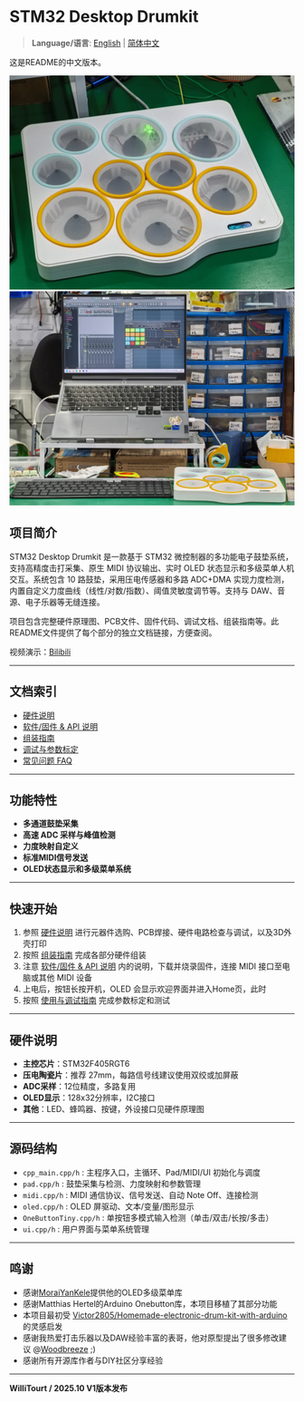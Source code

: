 # STM32 Desktop Drumkit

> **Language/语言**: [English](README.md) | [简体中文](README-zh-CN.md)

这是README的中文版本。

![Drumkit Image](Images/IMG_20251013_162943.jpg)
![Usage Example](Images/IMG_20251013_183759.jpg)

## 项目简介

STM32 Desktop Drumkit 是一款基于 STM32 微控制器的多功能电子鼓垫系统，支持高精度击打采集、原生 MIDI 协议输出、实时 OLED 状态显示和多级菜单人机交互。系统包含 10 路鼓垫，采用压电传感器和多路 ADC+DMA 实现力度检测，内置自定义力度曲线（线性/对数/指数）、阈值灵敏度调节等。支持与 DAW、音源、电子乐器等无缝连接。

项目包含完整硬件原理图、PCB文件、固件代码、调试文档、组装指南等。此README文件提供了每个部分的独立文档链接，方便查阅。

视频演示：[Bilibili](https://www.bilibili.com/video/BV1LE4UzUE61/)

---

## 文档索引

- [硬件说明](Docs/hardware-zh-CN.md)
- [软件/固件 & API 说明](Docs/software-zh-CN.md)
- [组装指南](Docs/partsassemble-zh-CN.md)
- [调试与参数标定](Docs/howtodebug-zh-CN.md)
- [常见问题 FAQ](Docs/faq-zh-CN.md)

---

## 功能特性

- **多通道鼓垫采集**
- **高速 ADC 采样与峰值检测**
- **力度映射自定义**
- **标准MIDI信号发送**
- **OLED状态显示和多级菜单系统**

---

## 快速开始

1. 参照 [硬件说明](Docs/hardware-zh-CN.md) 进行元器件选购、PCB焊接、硬件电路检查与调试，以及3D外壳打印
2. 按照 [组装指南](Docs/partsassemble-zh-CN.md) 完成各部分硬件组装
3. 注意 [软件/固件 & API 说明](Docs/software-zh-CN.md) 内的说明，下载并烧录固件，连接 MIDI 接口至电脑或其他 MIDI 设备
4. 上电后，按钮长按开机，OLED 会显示欢迎界面并进入Home页，此时
5. 按照 [使用与调试指南](Docs/howtodebug-zh-CN.md) 完成参数标定和测试

---

## 硬件说明

- **主控芯片**：STM32F405RGT6
- **压电陶瓷片**：推荐 27mm，每路信号线建议使用双绞或加屏蔽
- **ADC采样**：12位精度，多路复用
- **OLED显示**：128x32分辨率，I2C接口
- **其他**：LED、蜂鸣器、按键，外设接口见硬件原理图

---

## 源码结构

- `cpp_main.cpp/h` : 主程序入口，主循环、Pad/MIDI/UI 初始化与调度
- `pad.cpp/h` : 鼓垫采集与检测、力度映射和参数管理
- `midi.cpp/h` : MIDI 通信协议、信号发送、自动 Note Off、连接检测
- `oled.cpp/h` : OLED 屏驱动、文本/变量/图形显示
- `OneButtonTiny.cpp/h` : 单按钮多模式输入检测（单击/双击/长按/多击）
- `ui.cpp/h` : 用户界面与菜单系统管理

---

## 鸣谢

- 感谢[MoraiYanKele](https://github.com/MoraiYanKele)提供他的OLED多级菜单库
- 感谢Matthias Hertel的Arduino Onebutton库，本项目移植了其部分功能
- 本项目最初受 [Victor2805/Homemade-electronic-drum-kit-with-arduino](https://github.com/Victor2805/Homemade-electronic-drum-kit-with-arduino) 的灵感启发
- 感谢我热爱打击乐器以及DAW经验丰富的表哥，他对原型提出了很多修改建议 @[Woodbreeze](https://github.com/WoodBreeze) ;)
- 感谢所有开源库作者与DIY社区分享经验

---

**WilliTourt / 2025.10 V1版本发布**
